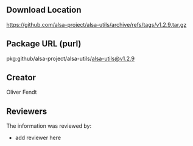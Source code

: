 ## Download Location

https://github.com/alsa-project/alsa-utils/archive/refs/tags/v1.2.9.tar.gz

## Package URL (purl)

pkg:github/alsa-project/alsa-utils/alsa-utils@v1.2.9

## Creator

Oliver Fendt

## Reviewers

The information was reviewed by:

* add reviewer here
